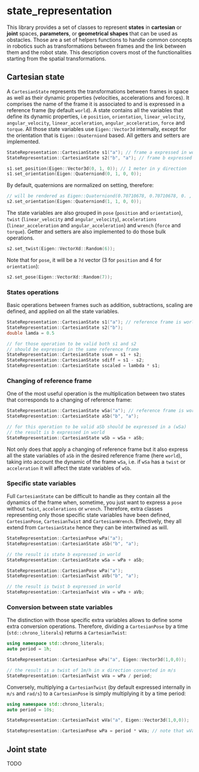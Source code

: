 # state_representation

This library provides a set of classes to represent **states** in **cartesian** or **joint** spaces, **parameters**, or **geometrical shapes** that can be used as obstacles.
Those are a set of helpers functions to handle common concepts in robotics such as transformations between frames and the link between them and the robot state.
This description covers most of the functionalities starting from the spatial transformations.

## Cartesian state

A `CartesianState` represents the transformations between frames in space as well as their dynamic properties (velocities, accelerations and forces).
It comprises the name of the frame it is associated to and is expressed in a reference frame (by default `world`).
A state contains all the variables that define its dynamic properties, i.e `position`, `orientation`, `linear_velocity`, `angular_velocity`, `linear_acceleration`, `angular_acceleration`, `force` and `torque`.
All those state variables use `Eigen::Vector3d` internally, except for the orientation that is `Eigen::Quaterniond` based.
All getters and setters are implemented.


```cpp
StateRepresentation::CartesianState s1("a"); // frame a expressed in world (default)
StateRepresentation::CartesianState s2("b", "a"); // frame b expressed in a

s1.set_position(Eigen::Vector3d(0, 1, 0)); // 1 meter in y direction
s1.set_orientation(Eigen::Quaterniond(0, 1, 0, 0));
```

By default, quaternions are normalized on setting, therefore:

```cpp
// will be rendered as Eigen::Quaterniond(0.70710678, 0.70710678, 0. , 0.)
s2.set_orientation(Eigen::Quaterniond(1, 1, 0, 0));
```

The state variables are also grouped in `pose` (`position` and `orientation`), `twist` (`linear_velocity` and
`angular_velocity`), `accelerations` (`linear_acceleration` and `angular_acceleration`) and `wrench` (`force` and `torque`).
Getter and setters are also implemented to do those bulk operations.

```cpp
s2.set_twist(Eigen::VectorXd::Random(6));
```

Note that for `pose`, it will be a `7d` vector (3 for `position` and 4 for `orientation`):

```cpp
s2.set_pose(Eigen::VectorXd::Random(7));
```

### States operations

Basic operations between frames such as addition, subtractions, scaling are defined, and applied on all the state variables.

```cpp
StateRepresentation::CartesianState s1("a"); // reference frame is world by default
StateRepresentation::CartesianState s2("b");
double lamda = 0.5

// for those operation to be valid both s1 and s2
// should be expressed in the same reference frame
StateRepresentation::CartesianState ssum = s1 + s2;
StateRepresentation::CartesianState sdiff = s1 - s2;
StateRepresentation::CartesianState sscaled = lambda * s1;
```

### Changing of reference frame

One of the most useful operation is the multiplication between two states that corresponds to a changing of reference frame:

```cpp
StateRepresentation::CartesianState wSa("a"); // reference frame is world by default
StateRepresentation::CartesianState aSb("b", "a");

// for this operation to be valid aSb should be expressed in a (wSa)
// the result is b expressed in world
StateRepresentation::CartesianState wSb = wSa + aSb; 
```

Not only does that apply a changing of reference frame but it also express all the state variables of `aSb`
in the desired reference frame (here `world`), taking into account the dynamic of the frame `wSa`,
i.e. if `wSa` has a `twist` or `acceleration` it will affect the state variables of `wSb`.

### Specific state variables

Full `CartesianState` can be difficult to handle as they contain all the dynamics of the frame when, sometime,
you just want to express a `pose` without `twist`, `accelerations` or `wrench`.
Therefore, extra classes representing only those specific state variables have been defined, `CartesianPose`,
`CartesianTwist` and `CartesianWrench`.
Effectively, they all extend from `CartesianState` hence they can be intertwined as will.

```cpp
StateRepresentation::CartesianPose wPa("a");
StateRepresentation::CartesianState aSb("b", "a");

// the result is state b expressed in world
StateRepresentation::CartesianState wSa = wPa + aSb;
```

```cpp
StateRepresentation::CartesianPose wPa("a");
StateRepresentation::CartesianTwist aVb("b", "a");

// the result is twist b expressed in world
StateRepresentation::CartesianTwist wVa = wPa + aVb;
```

### Conversion between state variables

The distinction with those specific extra variables allows to define some extra conversion operations.
Therefore, dividing a `CartesianPose` by a time (`std::chrono_literals`) returns a `CartesianTwist`:

```cpp
using namespace std::chrono_literals;
auto period = 1h;

StateRepresentation::CartesianPose wPa("a", Eigen::Vector3d(1,0,0));

// the result is a twist of 1m/h in x direction converted in m/s
StateRepresentation::CartesianTwist wVa = wPa / period;
```

Conversely, multiplying a `CartesianTwist` (by default expressed internally in `m/s` and `rad/s`) to a `CartesianPose` is simply multiplying it by a time period:

```cpp
using namespace std::chrono_literals;
auto period = 10s;

StateRepresentation::CartesianTwist wVa("a", Eigen::Vector3d(1,0,0));

StateRepresentation::CartesianPose wPa = period * wVa; // note that wVa * period is also implemented
```

## Joint state

TODO